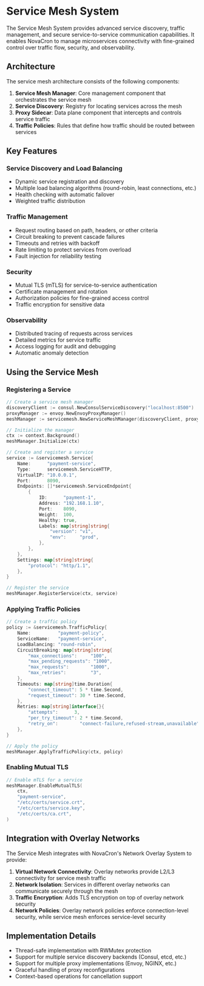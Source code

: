 # Service Mesh System

The Service Mesh System provides advanced service discovery, traffic management, and secure service-to-service communication capabilities. It enables NovaCron to manage microservices connectivity with fine-grained control over traffic flow, security, and observability.

## Architecture

The service mesh architecture consists of the following components:

1. **Service Mesh Manager**: Core management component that orchestrates the service mesh
2. **Service Discovery**: Registry for locating services across the mesh
3. **Proxy Sidecar**: Data plane component that intercepts and controls service traffic
4. **Traffic Policies**: Rules that define how traffic should be routed between services

## Key Features

### Service Discovery and Load Balancing

- Dynamic service registration and discovery
- Multiple load balancing algorithms (round-robin, least connections, etc.)
- Health checking with automatic failover
- Weighted traffic distribution

### Traffic Management

- Request routing based on path, headers, or other criteria
- Circuit breaking to prevent cascade failures
- Timeouts and retries with backoff
- Rate limiting to protect services from overload
- Fault injection for reliability testing

### Security

- Mutual TLS (mTLS) for service-to-service authentication
- Certificate management and rotation
- Authorization policies for fine-grained access control
- Traffic encryption for sensitive data

### Observability

- Distributed tracing of requests across services
- Detailed metrics for service traffic
- Access logging for audit and debugging
- Automatic anomaly detection

## Using the Service Mesh

### Registering a Service

```go
// Create a service mesh manager
discoveryClient := consul.NewConsulServiceDiscovery("localhost:8500")
proxyManager := envoy.NewEnvoyProxyManager()
meshManager := servicemesh.NewServiceMeshManager(discoveryClient, proxyManager)

// Initialize the manager
ctx := context.Background()
meshManager.Initialize(ctx)

// Create and register a service
service := &servicemesh.Service{
    Name:      "payment-service",
    Type:      servicemesh.ServiceHTTP,
    VirtualIP: "10.0.0.1",
    Port:      8090,
    Endpoints: []*servicemesh.ServiceEndpoint{
        {
            ID:      "payment-1",
            Address: "192.168.1.10",
            Port:    8090,
            Weight:  100,
            Healthy: true,
            Labels: map[string]string{
                "version": "v1",
                "env":     "prod",
            },
        },
    },
    Settings: map[string]string{
        "protocol": "http/1.1",
    },
}

// Register the service
meshManager.RegisterService(ctx, service)
```

### Applying Traffic Policies

```go
// Create a traffic policy
policy := &servicemesh.TrafficPolicy{
    Name:          "payment-policy",
    ServiceName:   "payment-service",
    LoadBalancing: "round-robin",
    CircuitBreaking: map[string]string{
        "max_connections":     "100",
        "max_pending_requests": "1000",
        "max_requests":        "1000",
        "max_retries":         "3",
    },
    Timeouts: map[string]time.Duration{
        "connect_timeout": 5 * time.Second,
        "request_timeout": 30 * time.Second,
    },
    Retries: map[string]interface{}{
        "attempts":      3,
        "per_try_timeout": 2 * time.Second,
        "retry_on":        "connect-failure,refused-stream,unavailable",
    },
}

// Apply the policy
meshManager.ApplyTrafficPolicy(ctx, policy)
```

### Enabling Mutual TLS

```go
// Enable mTLS for a service
meshManager.EnableMutualTLS(
    ctx,
    "payment-service",
    "/etc/certs/service.crt",
    "/etc/certs/service.key",
    "/etc/certs/ca.crt",
)
```

## Integration with Overlay Networks

The Service Mesh integrates with NovaCron's Network Overlay System to provide:

1. **Virtual Network Connectivity**: Overlay networks provide L2/L3 connectivity for service mesh traffic
2. **Network Isolation**: Services in different overlay networks can communicate securely through the mesh
3. **Traffic Encryption**: Adds TLS encryption on top of overlay network security
4. **Network Policies**: Overlay network policies enforce connection-level security, while service mesh enforces service-level security

## Implementation Details

- Thread-safe implementation with RWMutex protection
- Support for multiple service discovery backends (Consul, etcd, etc.)
- Support for multiple proxy implementations (Envoy, NGINX, etc.)
- Graceful handling of proxy reconfigurations
- Context-based operations for cancellation support

